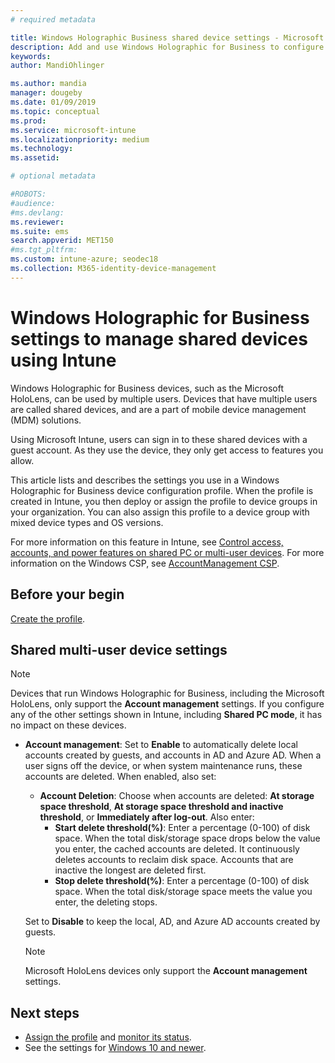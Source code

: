 ```yaml
---
# required metadata

title: Windows Holographic Business shared device settings - Microsoft Intune - Azure | Microsoft Docs
description: Add and use Windows Holographic for Business to configure devices that are shared, or used by multiple users in Microsoft Intune. See a list of the Account Management settings and what they do on the devices, including Microsoft HoloLens. 
keywords:
author: MandiOhlinger

ms.author: mandia
manager: dougeby
ms.date: 01/09/2019
ms.topic: conceptual
ms.prod:
ms.service: microsoft-intune
ms.localizationpriority: medium
ms.technology:
ms.assetid:

# optional metadata

#ROBOTS:
#audience:
#ms.devlang:
ms.reviewer:
ms.suite: ems
search.appverid: MET150
#ms.tgt_pltfrm:
ms.custom: intune-azure; seodec18
ms.collection: M365-identity-device-management
---
```


# Windows Holographic for Business settings to manage shared devices using Intune

Windows Holographic for Business devices, such as the Microsoft HoloLens, can be used by multiple users. Devices that have multiple users are called shared devices, and are a part of mobile device management (MDM) solutions.

Using Microsoft Intune, users can sign in to these shared devices with a guest account. As they use the device, they only get access to features you allow.

This article lists and describes the settings you use in a Windows Holographic for Business device configuration profile. When the profile is created in Intune, you then deploy or assign the profile to device groups in your organization. You can also assign this profile to a device group with mixed device types and OS versions.

For more information on this feature in Intune, see [Control access, accounts, and power features on shared PC or multi-user devices](shared-user-device-settings.md). For more information on the Windows CSP, see [AccountManagement CSP](https://docs.microsoft.com/windows/client-management/mdm/accountmanagement-csp).

## Before your begin

[Create the profile](shared-user-device-settings.md).

## Shared multi-user device settings

> [!NOTE]
> Devices that run Windows Holographic for Business, including the Microsoft HoloLens, only support the **Account management** settings. If you configure any of the other settings shown in Intune, including **Shared PC mode**, it has no impact on these devices.

- **Account management**: Set to **Enable** to automatically delete local accounts created by guests, and accounts in AD and Azure AD. When a user signs off the device, or when system maintenance runs, these accounts are deleted. When enabled, also set:
  - **Account Deletion**: Choose when accounts are deleted: **At storage space threshold**, **At storage space threshold and inactive threshold**, or **Immediately after log-out**. Also enter:
    - **Start delete threshold(%)**: Enter a percentage (0-100) of disk space. When the total disk/storage space drops below the value you enter, the cached accounts are deleted. It continuously deletes accounts to reclaim disk space. Accounts that are inactive the longest are deleted first.
    - **Stop delete threshold(%)**: Enter a percentage (0-100) of disk space. When the total disk/storage space meets the value you enter, the deleting stops.

  Set to **Disable** to keep the local, AD, and Azure AD accounts created by guests.

  > [!NOTE]
  > Microsoft HoloLens devices only support the **Account management** settings.

## Next steps

- [Assign the profile](device-profile-assign.md) and [monitor its status](device-profile-monitor.md).
- See the settings for [Windows 10 and newer](shared-user-device-settings-windows.md).
